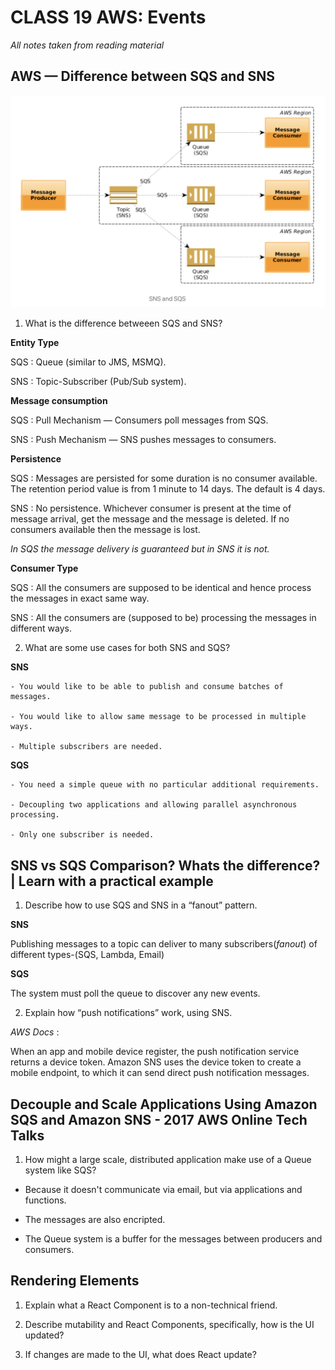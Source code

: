 # CLASS 19 AWS: Events

*All notes taken from reading material*


## AWS — Difference between SQS and SNS

![img](/assets/401-imgs/sqssnsaws.png)

1. What is the difference betweeen SQS and SNS?

**Entity Type**

SQS : Queue (similar to JMS, MSMQ).

SNS : Topic-Subscriber (Pub/Sub system).

**Message consumption**

SQS : Pull Mechanism — Consumers poll messages from SQS.

SNS : Push Mechanism — SNS pushes messages to consumers.

**Persistence**

SQS : Messages are persisted for some duration is no consumer available. The retention period value is from 1 minute to 14 days. The default is 4 days.

SNS : No persistence. Whichever consumer is present at the time of message arrival, get the message and the message is deleted. If no consumers available then the message is lost.

*In SQS the message delivery is guaranteed but in SNS it is not.*

**Consumer Type**

SQS : All the consumers are supposed to be identical and hence process the messages in exact same way.

SNS : All the consumers are (supposed to be) processing the messages in different ways.

2. What are some use cases for both SNS and SQS?

**SNS**

    - You would like to be able to publish and consume batches of messages.

    - You would like to allow same message to be processed in multiple ways.

    - Multiple subscribers are needed.

**SQS**

    - You need a simple queue with no particular additional requirements.

    - Decoupling two applications and allowing parallel asynchronous processing.

    - Only one subscriber is needed.

## SNS vs SQS Comparison? Whats the difference? | Learn with a practical example

1. Describe how to use SQS and SNS in a “fanout” pattern.

**SNS**

Publishing messages to a topic can deliver to many subscribers(*fanout*) of different types-(SQS, Lambda, Email)

**SQS**

The system must poll the queue to discover any new events.

2. Explain how “push notifications” work, using SNS.

*AWS Docs* :

When an app and mobile device register, the push notification service returns a device token. Amazon SNS uses the device token to create a mobile endpoint, to which it can send direct push notification messages.

## Decouple and Scale Applications Using Amazon SQS and Amazon SNS - 2017 AWS Online Tech Talks

1. How might a large scale, distributed application make use of a Queue system like SQS?

- Because it doesn't communicate via email, but via applications and functions.

- The messages are also encripted. 

- The Queue system is a buffer for the messages between producers and consumers. 


## Rendering Elements

1. Explain what a React Component is to a non-technical friend.



2. Describe mutability and React Components, specifically, how is the UI updated?



3. If changes are made to the UI, what does React update?
